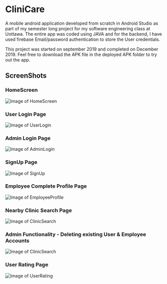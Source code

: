 # CliniCare
A mobile android application developed from scratch in Android Studio as part of my semester long project for my software engineering class at Uottawa. The entire app was coded using JAVA and for the backend, I have used firebase Email/password authentication to store the User credentials. 

This project was started on september 2019 and completed on December 2019. Feel free to download the APK file in the deployed APK folder to try out the app.

## ScreenShots

### HomeScreen
![Image of HomeScreen](https://github.com/Syndicate555/CliniCare/blob/master/Screenshots/HomeScreen.jpg)


### User Login Page
![Image of UserLogin](https://github.com/Syndicate555/CliniCare/blob/master/Screenshots/User_login.jpg)


### Admin Login Page
![Image of AdminLogin](https://github.com/Syndicate555/CliniCare/blob/master/Screenshots/Admin_login.jpg)


### SignUp Page
![Image of SignUp](https://github.com/Syndicate555/CliniCare/blob/master/Screenshots/SignUp_Page.jpg)


### Employee Complete Profile Page
![Image of EmployeeProfile](https://github.com/Syndicate555/CliniCare/blob/master/Screenshots/EmployeeProfile_page.jpg)


### Nearby Clinic Search Page
![Image of ClinicSearch](https://github.com/Syndicate555/CliniCare/blob/master/Screenshots/Clinic_Search.jpg)

### Admin Functionality - Deleting existing User & Employee Accounts 
![Image of ClinicSearch](https://github.com/Syndicate555/CliniCare/blob/master/Screenshots/Admin_Functionality.jpg)

### User Rating Page
![Image of UserRating](https://github.com/Syndicate555/CliniCare/blob/master/Screenshots/UserRating_page.jpg)

